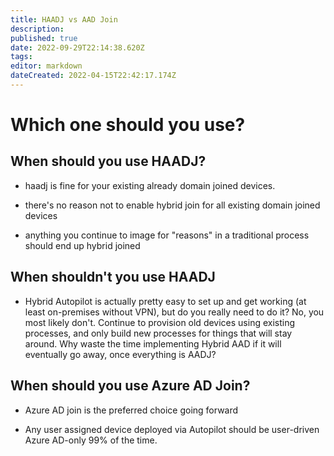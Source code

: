 ```yaml
---
title: HAADJ vs AAD Join
description: 
published: true
date: 2022-09-29T22:14:38.620Z
tags: 
editor: markdown
dateCreated: 2022-04-15T22:42:17.174Z
---
```


# Which one should you use?


## When should you use HAADJ?
- haadj is fine for your existing already domain joined devices.

- there's no reason not to enable hybrid join for all existing domain joined devices

- anything you continue to image for "reasons" in a traditional process should end up hybrid joined

## When shouldn't you use HAADJ

- Hybrid Autopilot is actually pretty easy to set up and get working (at least on-premises without VPN), but do you really need to do it? No, you most likely don't. Continue to provision old devices using existing processes, and only build new processes for things that will stay around. Why waste the time implementing Hybrid AAD if it will eventually go away, once everything is AADJ?

## When should you use Azure AD Join?

- Azure AD join is the preferred choice going forward

- Any user assigned device deployed via Autopilot should be user-driven Azure AD-only 99% of the time.